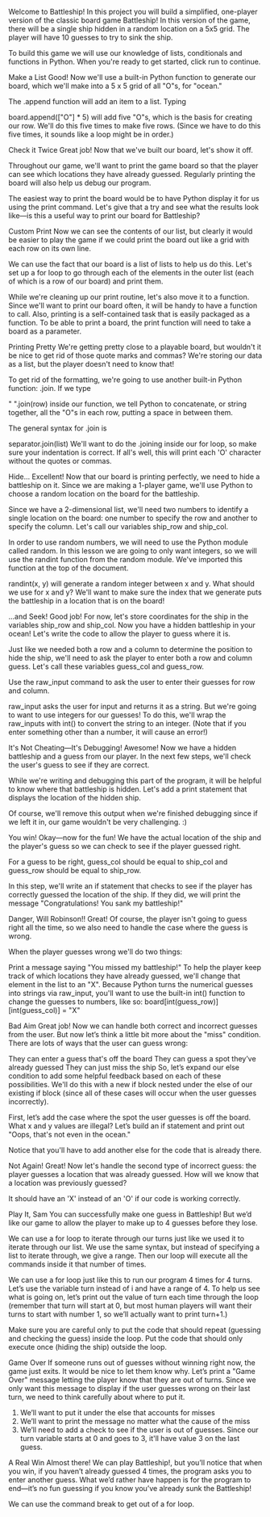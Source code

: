 Welcome to Battleship!
In this project you will build a simplified, one-player version of the classic board game Battleship! In this version of the game, there will be a single ship hidden in a random location on a 5x5 grid. The player will have 10 guesses to try to sink the ship.

To build this game we will use our knowledge of lists, conditionals and functions in Python. When you're ready to get started, click run to continue.

Make a List
Good! Now we'll use a built-in Python function to generate our board, which we'll make into a 5 x 5 grid of all "O"s, for "ocean."

The .append function will add an item to a list. Typing

board.append(["O"] * 5)
will add five "O"s, which is the basis for creating our row. We'll do this five times to make five rows. (Since we have to do this five times, it sounds like a loop might be in order.)

Check it Twice
Great job! Now that we've built our board, let's show it off.

Throughout our game, we'll want to print the game board so that the player can see which locations they have already guessed. Regularly printing the board will also help us debug our program.

The easiest way to print the board would be to have Python display it for us using the print command. Let's give that a try and see what the results look like—is this a useful way to print our board for Battleship?

Custom Print
Now we can see the contents of our list, but clearly it would be easier to play the game if we could print the board out like a grid with each row on its own line.

We can use the fact that our board is a list of lists to help us do this. Let's set up a for loop to go through each of the elements in the outer list (each of which is a row of our board) and print them.

While we're cleaning up our print routine, let's also move it to a function. Since we'll want to print our board often, it will be handy to have a function to call. Also, printing is a self-contained task that is easily packaged as a function. To be able to print a board, the print function will need to take a board as a parameter.

Printing Pretty
We're getting pretty close to a playable board, but wouldn't it be nice to get rid of those quote marks and commas? We're storing our data as a list, but the player doesn't need to know that!

To get rid of the formatting, we're going to use another built-in Python function: .join. If we type

" ".join(row)
inside our function, we tell Python to concatenate, or string together, all the "O"s in each row, putting a space in between them.

The general syntax for .join is

separator.join(list)
We'll want to do the .joining inside our for loop, so make sure your indentation is correct. If all's well, this will print each 'O' character without the quotes or commas.

Hide...
Excellent! Now that our board is printing perfectly, we need to hide a battleship on it. Since we are making a 1-player game, we'll use Python to choose a random location on the board for the battleship.

Since we have a 2-dimensional list, we'll need two numbers to identify a single location on the board: one number to specify the row and another to specify the column. Let's call our variables ship_row and ship_col.

In order to use random numbers, we will need to use the Python module called random. In this lesson we are going to only want integers, so we will use the randint function from the random module. We've imported this function at the top of the document.

randint(x, y) will generate a random integer between x and y. What should we use for x and y? We'll want to make sure the index that we generate puts the battleship in a location that is on the board!

...and Seek!
Good job! For now, let's store coordinates for the ship in the variables ship_row and ship_col. Now you have a hidden battleship in your ocean! Let's write the code to allow the player to guess where it is.

Just like we needed both a row and a column to determine the position to hide the ship, we'll need to ask the player to enter both a row and column guess. Let's call these variables guess_col and guess_row.

Use the raw_input command to ask the user to enter their guesses for row and column.

raw_input asks the user for input and returns it as a string. But we're going to want to use integers for our guesses! To do this, we'll wrap the raw_inputs with int() to convert the string to an integer. (Note that if you enter something other than a number, it will cause an error!)


It's Not Cheating—It's Debugging!
Awesome! Now we have a hidden battleship and a guess from our player. In the next few steps, we'll check the user's guess to see if they are correct.

While we're writing and debugging this part of the program, it will be helpful to know where that battleship is hidden. Let's add a print statement that displays the location of the hidden ship.

Of course, we'll remove this output when we're finished debugging since if we left it in, our game wouldn't be very challenging. :)

You win!
Okay—now for the fun! We have the actual location of the ship and the player's guess so we can check to see if the player guessed right.

For a guess to be right, guess_col should be equal to ship_col and guess_row should be equal to ship_row.

In this step, we'll write an if statement that checks to see if the player has correctly guessed the location of the ship. If they did, we will print the message "Congratulations! You sank my battleship!"

Danger, Will Robinson!!
Great! Of course, the player isn't going to guess right all the time, so we also need to handle the case where the guess is wrong.

When the player guesses wrong we'll do two things:

Print a message saying "You missed my battleship!"
To help the player keep track of which locations they have already guessed, we'll change that element in the list to an "X".
Because Python turns the numerical guesses into strings via raw_input, you'll want to use the built-in int() function to change the guesses to numbers, like so:
board[int(guess_row)][int(guess_col)] = "X"


Bad Aim
Great job! Now we can handle both correct and incorrect guesses from the user. But now let’s think a little bit more about the "miss" condition. There are lots of ways that the user can guess wrong:

They can enter a guess that's off the board
They can guess a spot they’ve already guessed
They can just miss the ship
So, let’s expand our else condition to add some helpful feedback based on each of these possibilities. We'll do this with a new if block nested under the else of our existing if block (since all of these cases will occur when the user guesses incorrectly).

First, let’s add the case where the spot the user guesses is off the board. What x and y values are illegal? Let’s build an if statement and print out "Oops, that's not even in the ocean."

Notice that you'll have to add another else for the code that is already there.

Not Again!
Great! Now let's handle the second type of incorrect guess: the player guesses a location that was already guessed. How will we know that a location was previously guessed?

It should have an 'X' instead of an 'O' if our code is working correctly.

Play It, Sam
You can successfully make one guess in Battleship! But we’d like our game to allow the player to make up to 4 guesses before they lose.

We can use a for loop to iterate through our turns just like we used it to iterate through our list. We use the same syntax, but instead of specifying a list to iterate through, we give a range. Then our loop will execute all the commands inside it that number of times.

We can use a for loop just like this to run our program 4 times for 4 turns. Let’s use the variable turn instead of i and have a range of 4. To help us see what is going on, let’s print out the value of turn each time through the loop (remember that turn will start at 0, but most human players will want their turns to start with number 1, so we’ll actually want to print turn+1.)

Make sure you are careful only to put the code that should repeat (guessing and checking the guess) inside the loop. Put the code that should only execute once (hiding the ship) outside the loop.

Game Over
If someone runs out of guesses without winning right now, the game just exits. It would be nice to let them know why. Let’s print a "Game Over" message letting the player know that they are out of turns. Since we only want this message to display if the user guesses wrong on their last turn, we need to think carefully about where to put it.
1. We’ll want to put it under the else that accounts for misses
2. We’ll want to print the message no matter what the cause of the miss
3. We’ll need to add a check to see if the user is out of guesses. Since our turn variable starts at 0 and goes to 3, it'll have value 3 on the last guess.

A Real Win
Almost there! We can play Battleship!, but you’ll notice that when you win, if you haven’t already guessed 4 times, the program asks you to enter another guess. What we’d rather have happen is for the program to end—it’s no fun guessing if you know you’ve already sunk the Battleship!

We can use the command break to get out of a for loop.